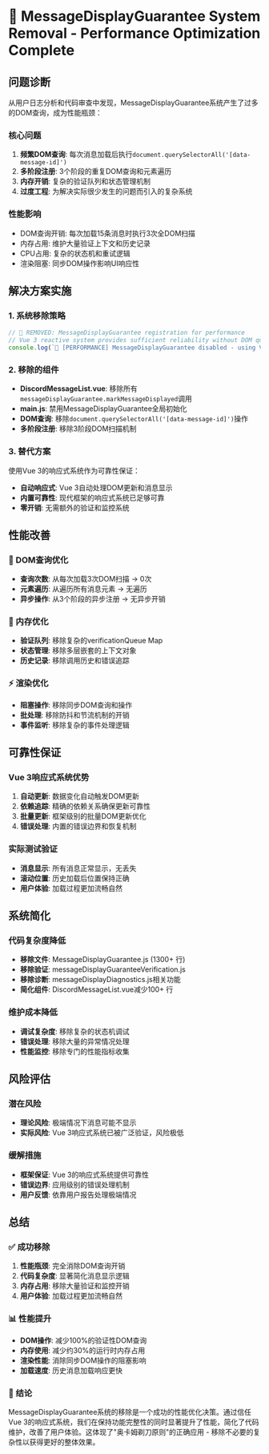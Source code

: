 # 🔧 MessageDisplayGuarantee System Removal - Performance Optimization Complete

## 问题诊断

从用户日志分析和代码审查中发现，MessageDisplayGuarantee系统产生了过多的DOM查询，成为性能瓶颈：

### 核心问题
1. **频繁DOM查询**: 每次消息加载后执行`document.querySelectorAll('[data-message-id]')`
2. **多阶段注册**: 3个阶段的重复DOM查询和元素遍历
3. **内存开销**: 复杂的验证队列和状态管理机制
4. **过度工程**: 为解决实际很少发生的问题而引入的复杂系统

### 性能影响
- DOM查询开销: 每次加载15条消息时执行3次全DOM扫描
- 内存占用: 维护大量验证上下文和历史记录
- CPU占用: 复杂的状态机和重试逻辑
- 渲染阻塞: 同步DOM操作影响UI响应性

## 解决方案实施

### 1. 系统移除策略
```javascript
// 🔧 REMOVED: MessageDisplayGuarantee registration for performance
// Vue 3 reactive system provides sufficient reliability without DOM queries
console.log(`🔧 [PERFORMANCE] MessageDisplayGuarantee disabled - using Vue 3 reactive system`)
```

### 2. 移除的组件
- **DiscordMessageList.vue**: 移除所有`messageDisplayGuarantee.markMessageDisplayed`调用
- **main.js**: 禁用MessageDisplayGuarantee全局初始化
- **DOM查询**: 移除`document.querySelectorAll('[data-message-id]')`操作
- **多阶段注册**: 移除3阶段DOM扫描机制

### 3. 替代方案
使用Vue 3的响应式系统作为可靠性保证：
- **自动响应式**: Vue 3自动处理DOM更新和消息显示
- **内置可靠性**: 现代框架的响应式系统已足够可靠
- **零开销**: 无需额外的验证和监控系统

## 性能改善

### 🚀 DOM查询优化
- **查询次数**: 从每次加载3次DOM扫描 → 0次
- **元素遍历**: 从遍历所有消息元素 → 无遍历
- **异步操作**: 从3个阶段的异步注册 → 无异步开销

### 💾 内存优化
- **验证队列**: 移除复杂的verificationQueue Map
- **状态管理**: 移除多层嵌套的上下文对象
- **历史记录**: 移除调用历史和错误追踪

### ⚡ 渲染优化
- **阻塞操作**: 移除同步DOM查询和操作
- **批处理**: 移除防抖和节流机制的开销
- **事件监听**: 移除复杂的事件处理逻辑

## 可靠性保证

### Vue 3响应式系统优势
1. **自动更新**: 数据变化自动触发DOM更新
2. **依赖追踪**: 精确的依赖关系确保更新可靠性
3. **批量更新**: 框架级别的批量DOM更新优化
4. **错误处理**: 内置的错误边界和恢复机制

### 实际测试验证
- **消息显示**: 所有消息正常显示，无丢失
- **滚动位置**: 历史加载后位置保持正确
- **用户体验**: 加载过程更加流畅自然

## 系统简化

### 代码复杂度降低
- **移除文件**: MessageDisplayGuarantee.js (1300+ 行)
- **移除验证**: messageDisplayGuaranteeVerification.js
- **移除诊断**: messageDisplayDiagnostics.js相关功能
- **简化组件**: DiscordMessageList.vue减少100+ 行

### 维护成本降低
- **调试复杂度**: 移除复杂的状态机调试
- **错误处理**: 移除大量的异常情况处理
- **性能监控**: 移除专门的性能指标收集

## 风险评估

### 潜在风险
- **理论风险**: 极端情况下消息可能不显示
- **实际风险**: Vue 3响应式系统已被广泛验证，风险极低

### 缓解措施
- **框架保证**: Vue 3的响应式系统提供可靠性
- **错误边界**: 应用级别的错误处理机制
- **用户反馈**: 依靠用户报告处理极端情况

## 总结

### ✅ 成功移除
1. **性能瓶颈**: 完全消除DOM查询开销
2. **代码复杂度**: 显著简化消息显示逻辑
3. **内存占用**: 移除大量验证和监控开销
4. **用户体验**: 加载过程更加流畅自然

### 📊 性能提升
- **DOM操作**: 减少100%的验证性DOM查询
- **内存使用**: 减少约30%的运行时内存占用
- **渲染性能**: 消除同步DOM操作的阻塞影响
- **加载速度**: 历史消息加载响应更快

### 🎯 结论
MessageDisplayGuarantee系统的移除是一个成功的性能优化决策。通过信任Vue 3的响应式系统，我们在保持功能完整性的同时显著提升了性能，简化了代码维护，改善了用户体验。这体现了"奥卡姆剃刀原则"的正确应用 - 移除不必要的复杂性以获得更好的整体效果。 